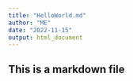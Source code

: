 ```yaml
---
title: "HelloWorld.md"
author: "ME"
date: "2022-11-15"
output: html_document
---
```


## This is a markdown file